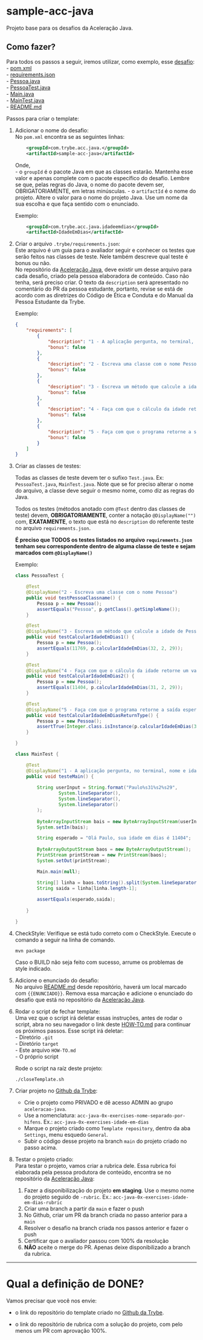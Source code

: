 # sample-acc-java
Projeto base para os desafios da Aceleração Java.

## Como fazer?

Para todos os passos a seguir, iremos utilizar, como exemplo, esse [desafio](https://github.com/betrybe/acc-java-0x-exercises-idade-em-dias):  
    - [pom.xml](https://github.com/betrybe/acc-java-0x-exercises-idade-em-dias/blob/main/pom.xml)  
    - [requirements.json](https://github.com/betrybe/acc-java-0x-exercises-idade-em-dias/blob/main/.trybe/requirements.json)  
    - [Pessoa.java](https://github.com/betrybe/acc-java-0x-exercises-idade-em-dias/blob/main/src/main/java/com/trybe/idadeemdias/Pessoa.java)  
    - [PessoaTest.java](https://github.com/betrybe/acc-java-0x-exercises-idade-em-dias/blob/main/src/test/java/com/trybe/idadeemdias/PessoaTest.java)  
    - [Main.java](https://github.com/betrybe/acc-java-0x-exercises-idade-em-dias/blob/main/src/main/java/com/trybe/idadeemdias/Main.java)  
    - [MainTest.java](https://github.com/betrybe/acc-java-0x-exercises-idade-em-dias/blob/main/src/test/java/com/trybe/idadeemdias/MainTest.java)  
    - [README.md](https://github.com/betrybe/acc-java-0x-exercises-idade-em-dias/blob/main/README.md)  


Passos para criar o template:

1. Adicionar o nome do desafio:  
    No `pom.xml` encontra se as seguintes linhas:
    ```xml
        <groupId>com.trybe.acc.java.</groupId>
        <artifactId>sample-acc-java</artifactId>
    ```
    Onde,  
        - o `groupId` é o pacote Java em que as classes estarão. Mantenha esse valor e apenas complete com o pacote específico do desafio. Lembre se que, pelas regras do Java, o nome do pacote devem ser, OBRIGATORIAMENTE, em letras minúsculas. 
        - o `artifactId` é o nome do projeto. Altere o valor para o nome do projeto Java. Use um nome da sua escolha e que faça sentido com o enunciado.
    
    Exemplo:
    ```xml
        <groupId>com.trybe.acc.java.idadeemdias</groupId>
        <artifactId>IdadeEmDias</artifactId>
    ```

1. Criar o arquivo `.trybe/requirements.json`:  
    Este arquivo é um guia para o avaliador seguir e conhecer os testes que serão feitos nas classes de teste. Nele também descreve qual teste é bonus ou não.  
    No repositório da [Aceleração Java](https://github.com/betrybe/aceleracao-java), deve existir um desse arquivo para cada desafio, criado pela pessoa elaboradora de conteúdo. Caso não tenha, será preciso criar. O texto da `description` será apresentado no comentário do PR da pessoa estudante, portanto, revise se está de acordo com as diretrizes do Código de Ética e Conduta e do Manual da Pessoa Estudante da Trybe.

    Exemplo:
    ```json
    {
        "requirements": [
            {
                "description": "1 - A aplicação pergunta, no terminal, nome e idade e retorna a idade em dias",
                "bonus": false
            },
            {
                "description": "2 - Escreva uma classe com o nome Pessoa",
                "bonus": false
            },
            {
                "description": "3 - Escreva um método que calcule a idade de Pessoa em dias",
                "bonus": false
            },
            {
                "description": "4 - Faça com que o cálculo da idade retorne um valor do tipo inteiro",
                "bonus": false
            },
            {
                "description": "5 - Faça com que o programa retorne a saída esperada",
                "bonus": false
            }
        ]
    }
    ```
    

1. Criar as classes de testes:

    Todas as classes de teste devem ter o sufixo  `Test.java`. Ex: `PessoaTest.java`, `MainTest.java`. Note que se for preciso alterar o nome do arquivo, a classe deve seguir o mesmo nome, como diz as regras do Java.  

    Todos os testes (métodos anotado com `@Test` dentro das classes de teste) devem, **OBRIGATORIAMENTE**, conter a notação `@DisplayName("")` com, **EXATAMENTE**, o texto que está no `description` do referente teste no arquivo `requirements.json`.

    **É preciso que TODOS os testes listados no arquivo `requirements.json` tenham seu correspondente dentro de alguma classe de teste e sejam marcados com `@DisplayName()`**

    Exemplo:
    ```java
    class PessoaTest {

        @Test
        @DisplayName("2 - Escreva uma classe com o nome Pessoa")
        public void testPessoaClassname() {
            Pessoa p = new Pessoa();
            assertEquals("Pessoa", p.getClass().getSimpleName());
        }

        @Test
        @DisplayName("3 - Escreva um método que calcule a idade de Pessoa em dias")
        public void testCalcularIdadeEmDias1() {
            Pessoa p = new Pessoa();
            assertEquals(11769, p.calcularIdadeEmDias(32, 2, 29));
        }

        @Test
        @DisplayName("4 - Faça com que o cálculo da idade retorne um valor do tipo inteiro")
        public void testCalcularIdadeEmDias2() {
            Pessoa p = new Pessoa();
            assertEquals(11404, p.calcularIdadeEmDias(31, 2, 29));
        }

        @Test
        @DisplayName("5 - Faça com que o programa retorne a saída esperada")
        public void testCalcularIdadeEmDiasReturnType() {
            Pessoa p = new Pessoa();
            assertTrue(Integer.class.isInstance(p.calcularIdadeEmDias(32, 2, 29)));
        }

    }

    class MainTest {

        @Test
        @DisplayName("1 - A aplicação pergunta, no terminal, nome e idade e retorna a idade em dias")
        public void testeMain() {
            
            String userInput = String.format("Paulo%s31%s2%s29",
                    System.lineSeparator(),
                    System.lineSeparator(),
                    System.lineSeparator()
            );
            
            ByteArrayInputStream bais = new ByteArrayInputStream(userInput.getBytes());
            System.setIn(bais);

            String esperado = "Olá Paulo, sua idade em dias é 11404";
            
            ByteArrayOutputStream baos = new ByteArrayOutputStream();
            PrintStream printStream = new PrintStream(baos);
            System.setOut(printStream);

            Main.main(null);

            String[] linha = baos.toString().split(System.lineSeparator());
            String saida = linha[linha.length-1];
            
            assertEquals(esperado,saida);
            
        }

    }
    ```

1. CheckStyle:
    Verifique se está tudo correto com o CheckStyle. Execute o comando a seguir na linha de comando.
    ```shell
    mvn package
    ```
    Caso o BUILD não seja feito com sucesso, arrume os problemas de style indicado.  

1. Adicione o enunciado do desafio:  
    No arquivo [README.md](README.md) desde repositório, haverá um local marcado com `{{ENUNCIADO}}`. Remova essa marcação e adicione o enunciado do desafio que está no repositório da [Aceleração Java](https://github.com/betrybe/aceleracao-java).
  
1. Rodar o script de fechar template:  
    Uma vez que o script irá deletar essas instruções, antes de rodar o script, abra no seu navegador o link deste [HOW-TO.md](https://github.com/betrybe/sample-acc-java/blob/main/HOW-TO.md) para continuar os próximos passos.
    Esse script irá deletar:  
        - Diretório `.git`  
        - Diretório `target`  
        - Este arquivo `HOW-TO.md`  
        - O próprio script  
    
    Rode o script na raíz deste projeto:
    ```shell
    ./closeTemplate.sh
    ```

1. Criar projeto no [Github da Trybe](https://github.com/betrybe):  
    - Crie o projeto como PRIVADO e dê acesso ADMIN ao grupo `aceleracao-java`. 
    - Use a nomenclatura: `acc-java-0x-exercises-nome-separado-por-hifens`. Ex.: `acc-java-0x-exercises-idade-em-dias`  
    - Marque o projeto criado como `Template repository`, dentro da aba `Settings`, menu esquedo `General`.
    - Subir o código desse projeto na branch `main` do projeto criado no passo acima.

1. Testar o projeto criado:  
    Para testar o projeto, vamos criar a rubrica dele. Essa rubrica foi elaborada pela pessoa produtora de conteúdo, encontra se no repositório da [Aceleração Java](https://github.com/betrybe/aceleracao-java): 
    1. Fazer a disponibilização do projeto **em staging**. Use o mesmo nome do projeto seguido de `-rubric`. Ex.: `acc-java-0x-exercises-idade-em-dias-rubric` 
    1. Criar uma branch a partir da `main` e fazer o push  
    1. No Github, criar um PR da branch criada no passo anterior para a `main`  
    1. Resolver o desafio na branch criada nos passos anterior e fazer o push  
    1. Certificar que o avaliador passou com 100% da resolução
    1. **NÃO** aceite o merge do PR. Apenas deixe disponibilizado a branch da rubrica.
     

---
# Qual a definição de DONE?

Vamos precisar que você nos envie:

- o link do repositório do template criado no [Github da Trybe](https://github.com/betrybe).

- o link do repositório de rubrica com a solução do projeto, com pelo menos um PR com aprovação 100%. 
